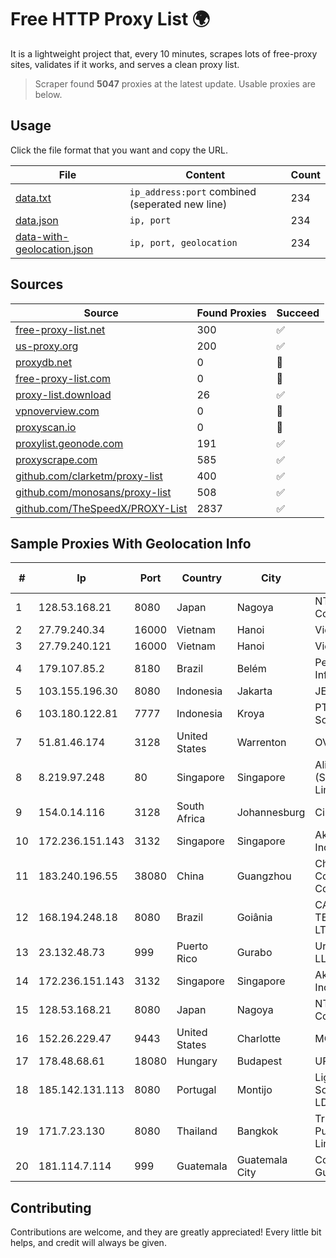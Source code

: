 
# Free HTTP Proxy List 🌍

It is a lightweight project that, every 10 minutes, scrapes lots of free-proxy sites, validates if it works, and serves a clean proxy list.


> Scraper found **5047** proxies at the latest update. Usable proxies are below.

## Usage

Click the file format that you want and copy the URL.


|File|Content|Count|
|----|-------|-----|
|[data.txt](https://raw.githubusercontent.com/themiralay/Proxy-List-World/master/data.txt)|`ip_address:port` combined (seperated new line)|234|
|[data.json](https://raw.githubusercontent.com/themiralay/Proxy-List-World/master/data.json)|`ip, port`|234|
|[data-with-geolocation.json](https://raw.githubusercontent.com/themiralay/Proxy-List-World/master/data-with-geolocation.json)|`ip, port, geolocation`|234|

## Sources

|Source|Found Proxies|Succeed|
|------|-------------|-------|
|[free-proxy-list.net](https://free-proxy-list.net)|300|✅|
|[us-proxy.org](https://www.us-proxy.org)|200|✅|
|[proxydb.net](http://proxydb.net)|0|🚫|
|[free-proxy-list.com](https://free-proxy-list.com/?page=&port=&type%5B%5D=http&type%5B%5D=https&up_time=0&search=Search)|0|🚫|
|[proxy-list.download](https://www.proxy-list.download/HTTP)|26|✅|
|[vpnoverview.com](https://vpnoverview.com/privacy/anonymous-browsing/free-proxy-servers)|0|🚫|
|[proxyscan.io](https://www.proxyscan.io)|0|🚫|
|[proxylist.geonode.com](https://proxylist.geonode.com/api/proxy-list?limit=300&page=1&sort_by=lastChecked&sort_type=desc&protocols=http,https)|191|✅|
|[proxyscrape.com](https://api.proxyscrape.com/v2/?request=displayproxies&protocol=http&timeout=10000&country=all&ssl=all&anonymity=all)|585|✅|
|[github.com/clarketm/proxy-list](https://raw.githubusercontent.com/clarketm/proxy-list/master/proxy-list-raw.txt)|400|✅|
|[github.com/monosans/proxy-list](https://raw.githubusercontent.com/monosans/proxy-list/main/proxies/http.txt)|508|✅|
|[github.com/TheSpeedX/PROXY-List](https://raw.githubusercontent.com/TheSpeedX/PROXY-List/master/http.txt)|2837|✅|


## Sample Proxies With Geolocation Info

|#|Ip|Port|Country|City|Internet Service Provider|
|-|--|----|-------|----|-------------------------|
|1|128.53.168.21|8080|Japan|Nagoya|NTT PC Communications, Inc.|
|2|27.79.240.34|16000|Vietnam|Hanoi|Viettel Corporation|
|3|27.79.240.121|16000|Vietnam|Hanoi|Viettel Corporation|
|4|179.107.85.2|8180|Brazil|Belém|Pelc Servicos De Informatica|
|5|103.155.196.30|8080|Indonesia|Jakarta|JEMBATANDATA|
|6|103.180.122.81|7777|Indonesia|Kroya|PT Indo Telemedia Solusi|
|7|51.81.46.174|3128|United States|Warrenton|OVH SAS|
|8|8.219.97.248|80|Singapore|Singapore|Alibaba Cloud (Singapore) Private Limited|
|9|154.0.14.116|3128|South Africa|Johannesburg|Cisp IP3|
|10|172.236.151.143|3132|Singapore|Singapore|Akamai Technologies, Inc.|
|11|183.240.196.55|38080|China|Guangzhou|China Mobile Communications Corporation|
|12|168.194.248.18|8080|Brazil|Goiânia|CANAA TELECOMUNICAÇÕES LTDA - ME|
|13|23.132.48.73|999|Puerto Rico|Gurabo|Urban Wifi Networks LLC|
|14|172.236.151.143|3132|Singapore|Singapore|Akamai Technologies, Inc.|
|15|128.53.168.21|8080|Japan|Nagoya|NTT PC Communications, Inc.|
|16|152.26.229.47|9443|United States|Charlotte|MCNC|
|17|178.48.68.61|18080|Hungary|Budapest|UPC|
|18|185.142.131.113|8080|Portugal|Montijo|LigaT Telecom Sociedade Unipessoal LDA|
|19|171.7.23.130|8080|Thailand|Bangkok|Triple T Broadband Public Company Limited|
|20|181.114.7.114|999|Guatemala|Guatemala City|Columbus Networks Guatemala|



## Contributing

Contributions are welcome, and they are greatly appreciated! Every
little bit helps, and credit will always be given.

